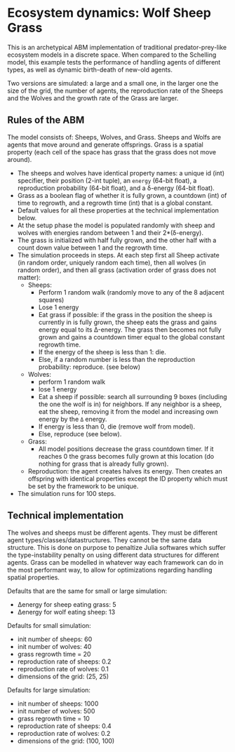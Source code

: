 # Ecosystem dynamics: Wolf Sheep Grass

This is an archetypical ABM implementation of traditional predator-prey-like ecosystem models in a discrete space.
When compared to the Schelling model, this example tests the performance of handling agents of different types, as well as dynamic birth-death of new-old agents.

Two versions are simulated: a large and a small one, in the larger one the size of the grid, the number of agents, the reproduction rate of the Sheeps and the Wolves and  the growth rate of the Grass are larger.

## Rules of the ABM

The model consists of: Sheeps, Wolves, and Grass. Sheeps and Wolfs are agents that move around and generate offsprings. Grass is a spatial property (each cell of the space has grass that the grass does not move around).

- The sheeps and wolves have identical property names: a unique id (int) specifier, their position (2-int tuple), an `energy` (64-bit float), a reproduction probability (64-bit float), and a δ-energy (64-bit float).
- Grass as a boolean flag of whether it is fully grown, a countdown (int) of time to regrowth, and a regrowth time (int) that is a global constant.
- Default values for all these properties at the technical implementation below.
- At the setup phase the model is populated randomly with sheep and wolves with energies random between 1 and their 2*(δ-energy).
- The grass is initialized with half fully grown, and the other half with a count down value between 1 and the regrowth time.
- The simulation proceeds in steps. At each step first all Sheep activate (in random order, uniquely random each time), then all wolves (in random order), and then all grass (activation order of grass does not matter):
  - Sheeps:
    - Perform 1 random walk (randomly move to any of the 8 adjacent squares)
    - Lose 1 energy
    - Eat grass if possible: if the grass in the position the sheep is currently in is fully grown, the sheep eats the grass and gains energy equal to its Δ-energy. The grass then becomes not fully grown and gains a countdown timer equal to the global constant regrowth time.
    - If the energy of the sheep is less than 1: die.
    - Else, if a random number is less than the reproduction probability: reproduce. (see below)
  - Wolves:
    - perform 1 random walk
    - lose 1 energy
    - Eat a sheep if possible: search all surrounding 9 boxes (including the one the wolf is in) for neighbors. If any neighbor is a sheep, eat the sheep, removing it from the model and increasing own energy by the `Δ` energy.
    - If energy is less than 0, die (remove wolf from model).
    - Else, reproduce (see below).
  - Grass:
    - All model positions decrease the grass countdown timer. If it reaches 0 the grass becomes fully grown at this location (do nothing for grass that is already fully grown).
  - Reproduction: the agent creates halves its energy. Then creates an offspring with identical properties except the ID property which must be set by the framework to be unique.
- The simulation runs for 100 steps.

## Technical implementation
The wolves and sheeps must be different agents. They must be different agent types/classes/datastructures. They cannot be the same data structure. This is done on purpose to penaltize Julia softwares which suffer the type-instability penalty on using different data structures for different agents. Grass can be modelled in whatever way each framework can do in the most performant way, to allow for optimizations regarding handling spatial properties.

Defaults that are the same for small or large simulation:

- Δenergy for sheep eating grass: 5
- Δenergy for wolf eating sheep: 13

Defaults for small simulation:

- init number of sheeps: 60
- init number of wolves: 40
- grass regrowth time = 20
- reproduction rate of sheeps: 0.2
- reproduction rate of wolves: 0.1
- dimensions of the grid: (25, 25)

Defaults for large simulation:

- init number of sheeps: 1000
- init number of wolves: 500
- grass regrowth time = 10
- reproduction rate of sheeps: 0.4
- reproduction rate of wolves: 0.2
- dimensions of the grid: (100, 100)
